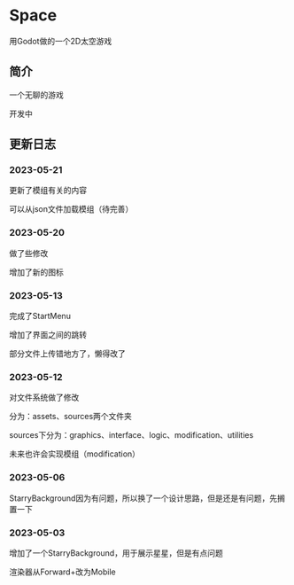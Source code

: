 # Space

用Godot做的一个2D太空游戏

## 简介

一个无聊的游戏

开发中

## 更新日志

### 2023-05-21

更新了模组有关的内容

可以从json文件加载模组（待完善）

### 2023-05-20

做了些修改

增加了新的图标

### 2023-05-13

完成了StartMenu

增加了界面之间的跳转

部分文件上传错地方了，懒得改了

### 2023-05-12

对文件系统做了修改

分为：assets、sources两个文件夹

sources下分为：graphics、interface、logic、modification、utilities

未来也许会实现模组（modification）

### 2023-05-06

StarryBackground因为有问题，所以换了一个设计思路，但是还是有问题，先搁置一下

### 2023-05-03

增加了一个StarryBackground，用于展示星星，但是有点问题

渲染器从Forward+改为Mobile
